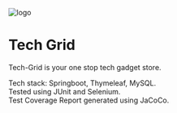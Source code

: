 ![logo](https://github.com/user-attachments/assets/749544ce-8139-4cf1-b79c-59fa9513ea64)

# Tech Grid

Tech-Grid is your one stop tech gadget store. 

Tech stack: Springboot, Thymeleaf, MySQL. <br>
Tested using JUnit and Selenium.  <br>
Test Coverage Report generated using JaCoCo. <br>
